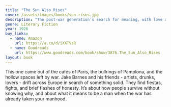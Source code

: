 ```yaml
---
title: "The Sun Also Rises"
cover: /assets/images/books/sun-rises.jpg
description: "The post-war generation’s search for meaning, with love and wine."
genre: Literary Fiction
year: 1926
buy_links:
  - name: Amazon
    url: https://a.co/d/iXXTVsR
  - name: Goodreads
    url: https://www.goodreads.com/book/show/3876.The_Sun_Also_Rises
layout: book
---
```


This one came out of the cafés of Paris, the bullrings of Pamplona, and the hollow spaces left by war. Jake Barnes and his friends - artists, drunks, lovers - drift across Europe in search of something solid. They find fiestas, fights, and brief flashes of honesty. It’s about how people survive without knowing why, and about what it means to be a man when the war has already taken your manhood.
